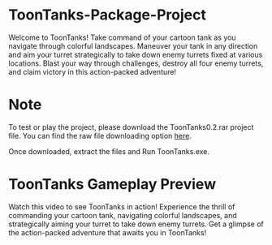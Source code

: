 # ToonTanks-Package-Project
 Welcome to ToonTanks! Take command of your cartoon tank as you navigate through colorful landscapes. Maneuver your tank in any direction and aim your turret strategically to take down enemy turrets fixed at various locations. Blast your way through challenges, destroy all four enemy turrets, and claim victory in this action-packed adventure!

# Note
To test or play the project, please download the ToonTanks0.2.rar project file. You can find the raw file downloading option [here](https://media.githubusercontent.com/media/Devesh5757/ToonTanks-Package-Project/main/ToonTanks0.2.rar?download=true&token=AVL56IN2GJRFCATEZQHVOQDGDOFDW).

Once downloaded, extract the files and Run ToonTanks.exe.

# ToonTanks Gameplay Preview
Watch this video to see ToonTanks in action! Experience the thrill of commanding your cartoon tank, navigating colorful landscapes, and strategically aiming your turret to take down enemy turrets. Get a glimpse of the action-packed adventure that awaits you in ToonTanks!

